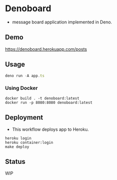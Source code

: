 # Denoboard

- message board application implemented in Deno.

## Demo

https://denoboard.herokuapp.com/posts

## Usage

```ts
deno run -A app.ts
```

### Using Docker

```console
docker build . -t denoboard:latest
docker run -p 8080:8080 denoboard:latest
```

## Deployment

- This workflow deploys app to Heroku.

```console
heroku login
heroku container:login
make deploy
```

## Status

WIP
